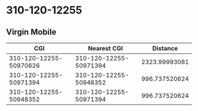 # 310-120-12255
## Virgin Mobile


| CGI | Nearest CGI | Distance |
|-----|-------------|----------|
| 310-120-12255-50970626 | 310-120-12255-50971394 | 2323.99993081 |
| 310-120-12255-50971394 | 310-120-12255-50948352 | 996.737520624 |
| 310-120-12255-50948352 | 310-120-12255-50971394 | 996.737520624 |
